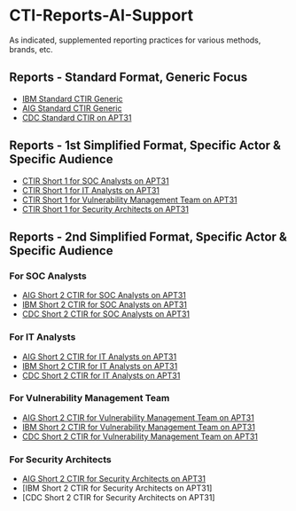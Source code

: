 # CTI-Reports-AI-Support
As indicated, supplemented reporting practices for various methods, brands, etc.

## Reports - Standard Format, Generic Focus

+ [IBM Standard CTIR Generic](IBM-Standard-CTIR-Generic) 
+ [AIG Standard CTIR Generic](AIG-Standard-CTIR-Generic) 
+ [CDC Standard CTIR on APT31](CDC-Standard-CTIR-on-APT31)

## Reports - 1st Simplified Format, Specific Actor & Specific Audience

+ [CTIR Short 1 for SOC Analysts on APT31](CTIR-Short-1-for-SOC-Analysts-on-APT31)
+ [CTIR Short 1 for IT Analysts on APT31](CTIR-Short-1-for-IT-Analysts-on-APT31)
+ [CTIR Short 1 for Vulnerability Management Team on APT31](CTIR-Short-1-for-Vulnerability-Management-Team-on-APT31)
+ [CTIR Short 1 for Security Architects on APT31](CTIR-Short-1-for-Security-Architects-on-APT31)

## Reports - 2nd Simplified Format, Specific Actor & Specific Audience

<h3> For SOC Analysts </h3>

+ [AIG Short 2 CTIR for SOC Analysts on APT31](AIG-Short-2-CTIR-for-SOC-Analysts-on-APT31)
+ [IBM Short 2 CTIR for SOC Analysts on APT31](IBM-Short-2-CTIR-for-SOC-Analysts-on-APT31)
+ [CDC Short 2 CTIR for SOC Analysts on APT31](CDC-Short-2-CTIR-for-SOC-Analysts-on-APT31)

<h3> For IT Analysts </h3>

+ [AIG Short 2 CTIR for IT Analysts on APT31](AIG-Short-2-CTIR-for-IT-Analysts-on-APT31)
+ [IBM Short 2 CTIR for IT Analysts on APT31](IBM-Short-2-CTIR-for-IT-Analysts-on-APT31)
+ [CDC Short 2 CTIR for IT Analysts on APT31](CDC-Short-2-CTIR-for-IT-Analysts-on-APT31)

<h3> For Vulnerability Management Team </h3>

+ [AIG Short 2 CTIR for Vulnerability Management Team on APT31](AIG-Short-2-CTIR-for-Vulnerability-Management-Team-on-APT31)
+ [IBM Short 2 CTIR for Vulnerability Management Team on APT31](IBM-Short-2-CTIR-for-Vulnerability-Management-Team-on-APT31)
+ [CDC Short 2 CTIR for Vulnerability Management Team on APT31](CDC-Short-2-CTIR-for-Vulnerability-Management-Team-on-APT31)

<h3> For Security Architects </h3>

+ [AIG Short 2 CTIR for Security Architects on APT31](AIG-Short-2-CTIR-for-Security-Architects-on-APT31)
+ [IBM Short 2 CTIR for Security Architects on APT31]
+ [CDC Short 2 CTIR for Security Architects on APT31]
